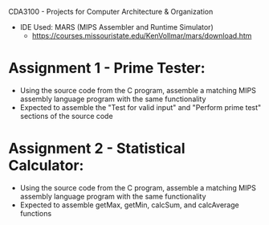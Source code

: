 CDA3100 - Projects for Computer Architecture & Organization
  - IDE Used: MARS (MIPS Assembler and Runtime Simulator)
      - https://courses.missouristate.edu/KenVollmar/mars/download.htm
 
# Assignment 1 - Prime Tester:
  - Using the source code from the C program, assemble a matching MIPS assembly language program with the same functionality
  - Expected to assemble the "Test for valid input" and "Perform prime test" sections of the source code

# Assignment 2 - Statistical Calculator:
  - Using the source code from the C program, assemble a matching MIPS assembly language program with the same functionality
  - Expected to assemble getMax, getMin, calcSum, and calcAverage functions
